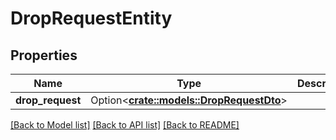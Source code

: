 # DropRequestEntity

## Properties

Name | Type | Description | Notes
------------ | ------------- | ------------- | -------------
**drop_request** | Option<[**crate::models::DropRequestDto**](DropRequestDTO.md)> |  | [optional]

[[Back to Model list]](../README.md#documentation-for-models) [[Back to API list]](../README.md#documentation-for-api-endpoints) [[Back to README]](../README.md)


